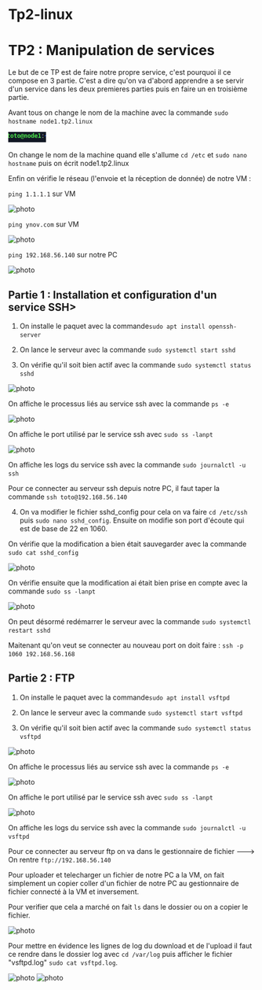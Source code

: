 # Tp2-linux

# TP2 : Manipulation de services

Le but de ce TP est de faire notre propre service, c'est pourquoi il ce compose en 3 partie. C'est a dire qu'on va d'abord apprendre a se servir d'un service dans les deux premieres parties puis en faire un en troisième partie.

Avant tous on change le nom de la machine avec la commande ```sudo hostname node1.tp2.linux```

<img src="Images/node.png" alt="photo"/>

On change le nom de la machine quand elle s'allume ```cd /etc``` et ```sudo nano hostname``` puis on écrit node1.tp2.linux

Enfin on vérifie le réseau (l'envoie et la réception de donnée) de notre VM :

```ping 1.1.1.1``` sur VM

<img src="Images/ping 1.1.1.1.png" alt="photo"/>

```ping ynov.com``` sur VM

<img src="Images/ping ynov.com.png" alt="photo"/>

```ping 192.168.56.140``` sur notre PC

<img src="Images/pingVM.png" alt="photo"/>

## Partie 1 : Installation et configuration d'un service SSH>

1. On installe le paquet avec la commande```sudo apt install openssh-server```

2. On lance le serveur avec la commande ```sudo systemctl start sshd``` 

3. On vérifie qu'il soit bien actif avec la commande ```sudo systemctl status sshd```

<img src="Images/sudo systemctl status sshd.png" alt="photo"/>

On affiche le processus liés au service ssh avec la commande ```ps -e```

<img src="Images/ps -e.png" alt="photo"/>

On affiche le port utilisé par le service ssh avec ```sudo ss -lanpt```

<img src="Images/sudo ss -l -anpt.png" alt="photo"/>

On affiche les logs du service ssh avec la commande ```sudo journalctl -u ssh```

Pour ce connecter au serveur ssh depuis notre PC, il faut taper la commande ```ssh toto@192.168.56.140```

4. On va modifier le fichier sshd_config pour cela on va faire ```cd /etc/ssh``` puis ```sudo nano sshd_config```. Ensuite on modifie son port d'écoute qui est de base de 22 en 1060.

On vérifie que la modification a bien était sauvegarder avec la commande ```sudo cat sshd_config``` 

<img src="Images/cat du port.png" alt="photo"/>

On vérifie ensuite que la modification ai était bien prise en compte avec la commande ```sudo ss -lanpt```

<img src="Images/sudo ss -l -anpt2.png" alt="photo"/>

On peut désormé redémarrer le serveur avec la commande ```sudo systemctl restart sshd```

Maitenant qu'on veut se connecter au nouveau port on doit faire : ```ssh -p 1060 192.168.56.168```

## Partie 2 : FTP

1. On installe le paquet avec la commande```sudo apt install vsftpd```

2. On lance le serveur avec la commande ```sudo systemctl start vsftpd``` 

3. On vérifie qu'il soit bien actif avec la commande ```sudo systemctl status vsftpd```

<img src="Images/staue de vsftpd.png" alt="photo"/>

On affiche le processus liés au service ssh avec la commande ```ps -e```

<img src="Images/ps -e de vsftpd.png" alt="photo"/>

On affiche le port utilisé par le service ssh avec ```sudo ss -lanpt```

<img src="Images/port 21.png" alt="photo"/>

On affiche les logs du service ssh avec la commande ```sudo journalctl -u vsftpd```

Pour ce connecter au serveur ftp on va dans le gestionnaire de fichier ---> On rentre ```ftp://192.168.56.140```

Pour uploader et telecharger un fichier de notre PC a la VM, on fait simplement un copier coller d'un fichier de notre PC au gestionnaire de fichier connecté à la VM et inversement.

Pour verifier que cela a marché on fait ```ls``` dans le dossier ou on a copier le fichier.

<img src="Images/ls -a de la photo.png" alt="photo"/>

Pour mettre en évidence les lignes de log du download et de l'upload il faut ce rendre dans le dossier log avec ```cd /var/log``` puis afficher le fichier "vsftpd.log" ```sudo cat vsftpd.log```.

<img src="Images/download.png" alt="photo"/>

<img src="Images/upload.png" alt="photo"/>

